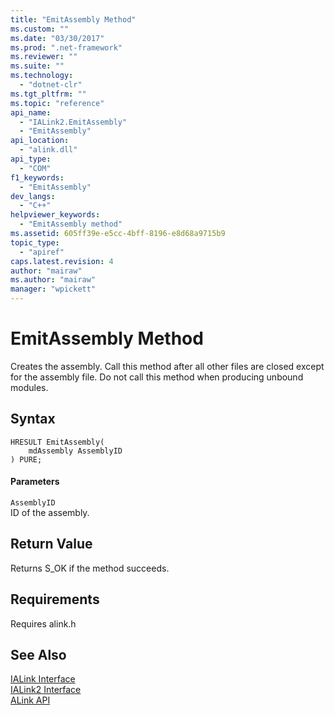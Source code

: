 ```yaml
---
title: "EmitAssembly Method"
ms.custom: ""
ms.date: "03/30/2017"
ms.prod: ".net-framework"
ms.reviewer: ""
ms.suite: ""
ms.technology: 
  - "dotnet-clr"
ms.tgt_pltfrm: ""
ms.topic: "reference"
api_name: 
  - "IALink2.EmitAssembly"
  - "EmitAssembly"
api_location: 
  - "alink.dll"
api_type: 
  - "COM"
f1_keywords: 
  - "EmitAssembly"
dev_langs: 
  - "C++"
helpviewer_keywords: 
  - "EmitAssembly method"
ms.assetid: 605ff39e-e5cc-4bff-8196-e8d68a9715b9
topic_type: 
  - "apiref"
caps.latest.revision: 4
author: "mairaw"
ms.author: "mairaw"
manager: "wpickett"
---
```

# EmitAssembly Method
Creates the assembly. Call this method after all other files are closed except for the assembly file. Do not call this method when producing unbound modules.  
  
## Syntax  
  
```  
HRESULT EmitAssembly(  
    mdAssembly AssemblyID  
) PURE;  
```  
  
#### Parameters  
 `AssemblyID`  
 ID of the assembly.  
  
## Return Value  
 Returns S_OK if the method succeeds.  
  
## Requirements  
 Requires alink.h  
  
## See Also  
 [IALink Interface](../../../../docs/framework/unmanaged-api/alink/ialink-interface.md)   
 [IALink2 Interface](../../../../docs/framework/unmanaged-api/alink/ialink2-interface.md)   
 [ALink API](../../../../docs/framework/unmanaged-api/alink/index.md)
